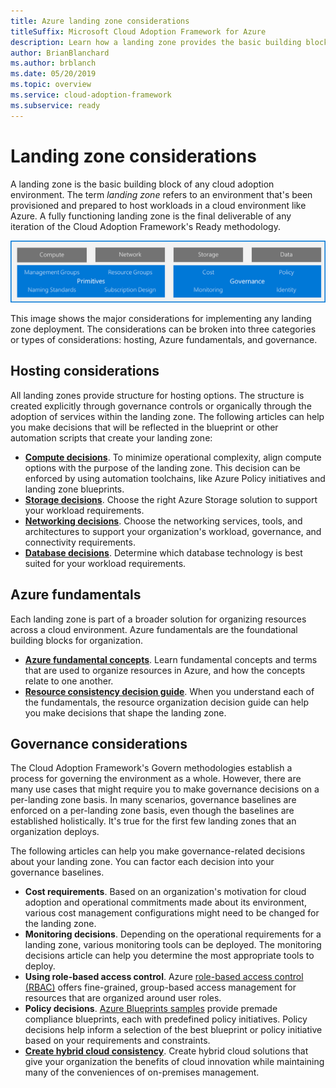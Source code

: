 ```yaml
---
title: Azure landing zone considerations
titleSuffix: Microsoft Cloud Adoption Framework for Azure
description: Learn how a landing zone provides the basic building block of any cloud adoption environment.
author: BrianBlanchard
ms.author: brblanch
ms.date: 05/20/2019
ms.topic: overview
ms.service: cloud-adoption-framework
ms.subservice: ready
---
```


# Landing zone considerations

A landing zone is the basic building block of any cloud adoption environment. The term *landing zone* refers to an environment that's been provisioned and prepared to host workloads in a cloud environment like Azure. A fully functioning landing zone is the final deliverable of any iteration of the Cloud Adoption Framework's Ready methodology.

![Landing zone considerations](../../_images/ready/landing-zone-considerations.png)

This image shows the major considerations for implementing any landing zone deployment. The considerations can be broken into three categories or types of considerations: hosting, Azure fundamentals, and governance.

## Hosting considerations

All landing zones provide structure for hosting options. The structure is created explicitly through governance controls or organically through the adoption of services within the landing zone. The following articles can help you make decisions that will be reflected in the blueprint or other automation scripts that create your landing zone:

- **[Compute decisions](./compute-options.md)**. To minimize operational complexity, align compute options with the purpose of the landing zone. This decision can be enforced by using automation toolchains, like Azure Policy initiatives and landing zone blueprints.
- **[Storage decisions](./storage-options.md)**. Choose the right Azure Storage solution to support your workload requirements.
- **[Networking decisions](./networking-options.md)**. Choose the networking services, tools, and architectures to support your organization's workload, governance, and connectivity requirements.
- **[Database decisions](./data-options.md)**. Determine which database technology is best suited for your workload requirements.

## Azure fundamentals

Each landing zone is part of a broader solution for organizing resources across a cloud environment. Azure fundamentals are the foundational building blocks for organization.

- **[Azure fundamental concepts](./fundamental-concepts.md)**. Learn fundamental concepts and terms that are used to organize resources in Azure, and how the concepts relate to one another.
- **[Resource consistency decision guide](../../decision-guides/resource-consistency/index.md)**. When you understand each of the fundamentals, the resource organization decision guide can help you make decisions that shape the landing zone.

## Governance considerations

The Cloud Adoption Framework's Govern methodologies establish a process for governing the environment as a whole. However, there are many use cases that might require you to make governance decisions on a per-landing zone basis. In many scenarios, governance baselines are enforced on a per-landing zone basis, even though the baselines are established holistically. It's true for the first few landing zones that an organization deploys.

The following articles can help you make governance-related decisions about your landing zone. You can factor each decision into your governance baselines.

- **Cost requirements**. Based on an organization's motivation for cloud adoption and operational commitments made about its environment, various cost management configurations might need to be changed for the landing zone.
- **Monitoring decisions**. Depending on the operational requirements for a landing zone, various monitoring tools can be deployed. The monitoring decisions article can help you determine the most appropriate tools to deploy.
- **Using role-based access control**. Azure [role-based access control (RBAC)](../considerations/roles.md) offers fine-grained, group-based access management for resources that are organized around user roles.
- **Policy decisions**. [Azure Blueprints samples](https://docs.microsoft.com/azure/governance/blueprints/samples) provide premade compliance blueprints, each with predefined policy initiatives. Policy decisions help inform a selection of the best blueprint or policy initiative based on your requirements and constraints.
- **[Create hybrid cloud consistency](./hybrid-consistency.md)**. Create hybrid cloud solutions that give your organization the benefits of cloud innovation while maintaining many of the conveniences of on-premises management.

